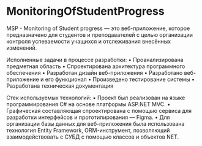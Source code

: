 # MonitoringOfStudentProgress

MSP - Monitoring of Student progress — это веб-приложение, которое предназначено для студентов и преподавателей с целью организации контроля успеваемости учащихся и отслеживания внесённых изменений.

Исполненные задачи в процессе разработки:
• Проанализирована предметная область
• Спроектирована архитектура программного обеспечения
• Разработан дизайн веб-приложения
• Разработано веб-приложение и его функционал
• Произведено тестирование системы
• Разработана техническая документация

Стек используемых технологий:
• Проект был реализован на языке программирования C# на основе платформы ASP.NET MVC.
• Графическая составляющая спроектирована с помощью сервиса для разработки интерфейсов и прототипирования — Figma.
• Для организации базы данных для веб-приложения была использована технология Entity Framework, ORM-инструмент, позволяющий взаимодействовать с СУБД с помощью классов и объектов NET.
